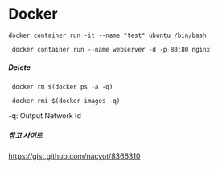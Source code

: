 # Docker

```
docker container run -it --name "test" ubuntu /bin/bash
```
```
 docker container run --name webserver -d -p 80:80 nginx
```

##### Delete
```
 docker rm $(docker ps -a -q)
```
```
 docker rmi $(docker images -q)
```
-q: Output Network Id  


##### 참고 사이트

https://gist.github.com/nacyot/8366310
